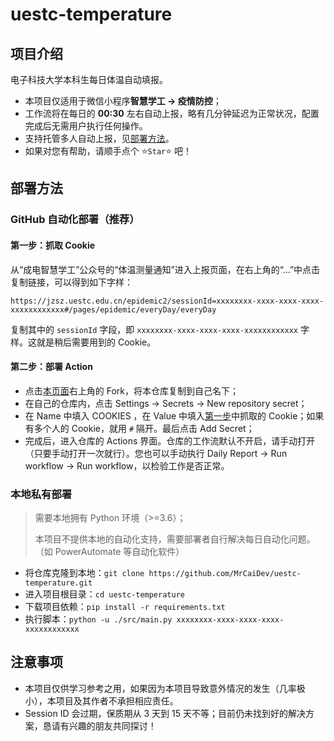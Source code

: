# uestc-temperature

## 项目介绍

电子科技大学本科生每日体温自动填报。

- 本项目仅适用于微信小程序**智慧学工 -> 疫情防控**；
- 工作流将在每日的 **00:30** 左右自动上报，略有几分钟延迟为正常状况，配置完成后无需用户执行任何操作。
- 支持托管多人自动上报，见[部署方法](https://github.com/MrCaiDev/uestc-temperature#部署方法)。
- 如果对您有帮助，请顺手点个 ⭐`Star`⭐ 吧！

## 部署方法

### GitHub 自动化部署（推荐）

#### 第一步：抓取 Cookie

从“成电智慧学工”公众号的“体温测量通知”进入上报页面，在右上角的“...”中点击复制链接，可以得到如下字样：

    https://jzsz.uestc.edu.cn/epidemic2/sessionId=xxxxxxxx-xxxx-xxxx-xxxx-xxxxxxxxxxxx#/pages/epidemic/everyDay/everyDay

复制其中的 `sessionId` 字段，即 `xxxxxxxx-xxxx-xxxx-xxxx-xxxxxxxxxxxx` 字样。这就是稍后需要用到的 Cookie。

#### 第二步：部署 Action

- 点击[本页面](https://github.com/MrCaiDev/uestc-temperature)右上角的 Fork，将本仓库复制到自己名下；
- 在自己的仓库内，点击 Settings -> Secrets -> New repository secret；
- 在 Name 中填入 COOKIES ，在 Value 中填入[第一步](https://github.com/MrCaiDev/uestc-temperature#第一步：抓取%20Cookie)中抓取的 Cookie；如果有多个人的 Cookie，就用 `#` 隔开。最后点击 Add Secret；
- 完成后，进入仓库的 Actions 界面。仓库的工作流默认不开启，请手动打开（只要手动打开一次就行）。您也可以手动执行 Daily Report -> Run workflow -> Run workflow，以检验工作是否正常。

### 本地私有部署

> 需要本地拥有 Python 环境（>=3.6）；
>
> 本项目不提供本地的自动化支持，需要部署者自行解决每日自动化问题。（如 PowerAutomate 等自动化软件）

- 将仓库克隆到本地：`git clone https://github.com/MrCaiDev/uestc-temperature.git`
- 进入项目根目录：`cd uestc-temperature`
- 下载项目依赖：`pip install -r requirements.txt`
- 执行脚本：`python -u ./src/main.py xxxxxxxx-xxxx-xxxx-xxxx-xxxxxxxxxxxx`

## 注意事项

- 本项目仅供学习参考之用，如果因为本项目导致意外情况的发生（几率极小），本项目及其作者不承担相应责任。
- Session ID 会过期，保质期从 3 天到 15 天不等；目前仍未找到好的解决方案，恳请有兴趣的朋友共同探讨！
